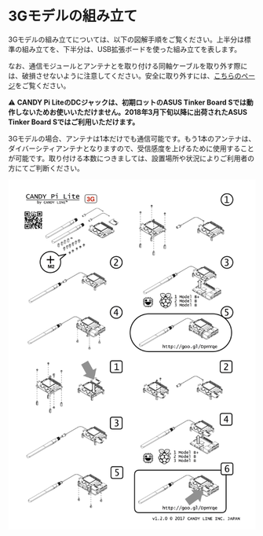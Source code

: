 <!-- toc -->

# 3Gモデルの組み立て

3Gモデルの組み立てについては、以下の図解手順をご覧ください。上半分は標準の組み立てを、下半分は、USB拡張ボードを使った組み立てを表します。

なお、通信モジュールとアンテナとを取り付ける同軸ケーブルを取り外す際には、破損させないように注意してください。安全に取り外すには、[こちらのページ](/hardware/supplies.md)をご覧ください。

⚠️ **CANDY Pi LiteのDCジャックは、初期ロットのASUS Tinker Board Sでは動作しないためお使いいただけません。2018年3月下旬以降に出荷されたASUS Tinker Board Sではご利用いただけます。**

3Gモデルの場合、アンテナは1本だけでも通信可能です。もう1本のアンテナは、ダイバーシティアンテナとなりますので、受信感度を上げるために使用することが可能です。取り付ける本数につきましては、設置場所や状況によりご利用者の方にてご判断ください。

![How to assemble(3G)](/assets/3G-InstructionSheet.jpg)
